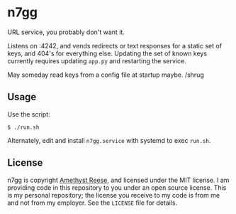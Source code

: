 # n7gg

URL service, you probably don't want it.

Listens on :4242, and vends redirects or text responses for a static set
of keys, and 404's for everything else. Updating the set of known keys
currently requires updating `app.py` and restarting the service.

May someday read keys from a config file at startup maybe. /shrug


Usage
-----

Use the script:

    $ ./run.sh

Alternately, edit and install `n7gg.service` with systemd to exec `run.sh`.


License
-------

n7gg is copyright [Amethyst Reese](https://noswap.com), and licensed under
the MIT license.  I am providing code in this repository to you under an open
source license.  This is my personal repository; the license you receive to
my code is from me and not from my employer. See the `LICENSE` file for details.
